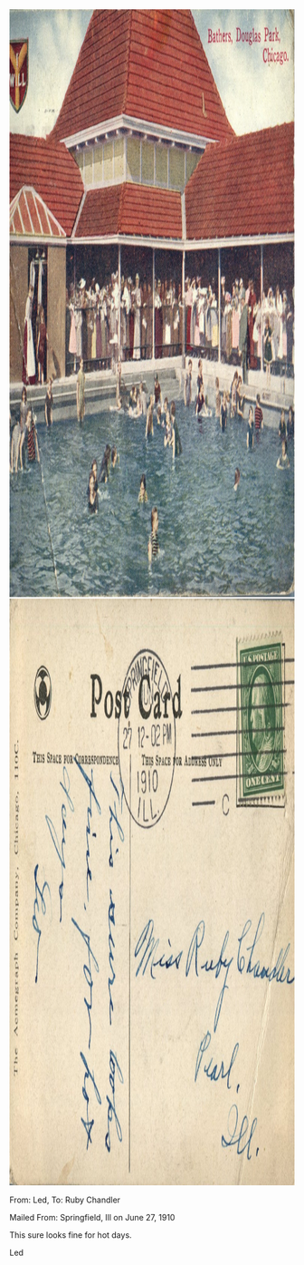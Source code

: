 <html><body><img class="alignnone size-full wp-image-2306" src="/wp-content/uploads/2015/01/postcard-2014-20150109_16325928_0275.jpg" alt="postcard-2014-20150109_16325928_0275" width="1488" height="1037"> <img class="alignnone size-full wp-image-2307" src="/wp-content/uploads/2015/01/postcard-2014-20150109_16330694_0276.jpg" alt="postcard-2014-20150109_16330694_0276" width="1520" height="1035">



From: Led, To: Ruby Chandler

Mailed From: Springfield, Ill on June 27, 1910



This sure looks fine for hot days.

Led</body></html>